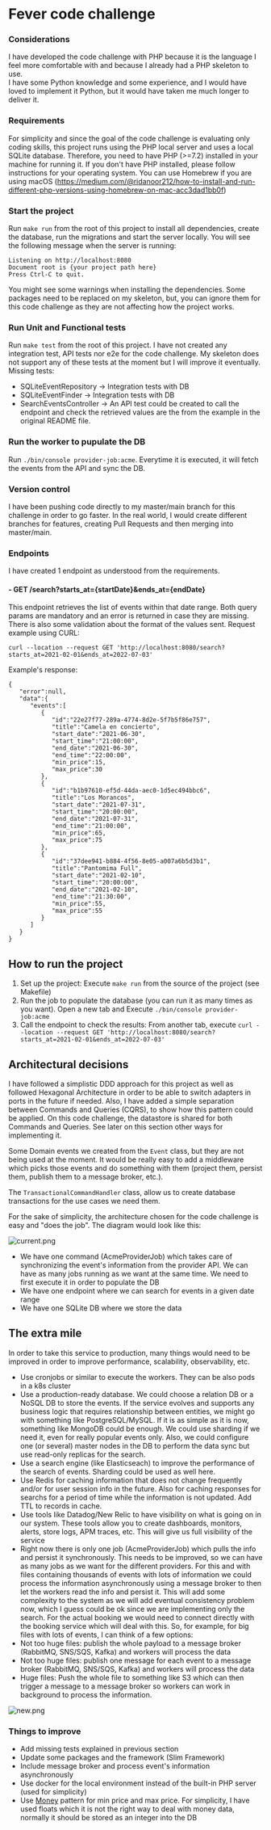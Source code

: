 # Fever code challenge

### Considerations

I have developed the code challenge with PHP because it is the language I feel more comfortable with and because I 
already had a PHP skeleton to use.  
I have some Python knowledge and some experience, and I would have loved to implement it Python, but it would have 
taken me much longer to deliver it.

### Requirements

For simplicity and since the goal of the code challenge is evaluating only coding skills, this project runs using 
the PHP local server and uses a local SQLite database. Therefore, you need to have PHP (>=7.2) installed in your 
machine for running it. If you don't have PHP installed, please follow instructions for your operating system. 
You can use Homebrew if you are using macOS (https://medium.com/@ridanoor212/how-to-install-and-run-different-php-versions-using-homebrew-on-mac-acc3dad1bb0f)

### Start the project

Run `make run` from the root of this project to install all dependencies, create the database, run the 
migrations and start the server locally. You will see the following message when the server is running:

```
Listening on http://localhost:8080
Document root is {your project path here}
Press Ctrl-C to quit.
```

You might see some warnings when installing the dependencies. Some packages need to be replaced on my skeleton, but, 
you can ignore them for this code challenge as they are not affecting how the project works.

### Run Unit and Functional tests

Run `make test` from the root of this project. I have not created any integration test, API tests nor e2e for 
the code challenge. My skeleton does not support any of these tests at the moment but I will improve 
it eventually. Missing tests:
 - SQLiteEventRepository -> Integration tests with DB
 - SQLiteEventFinder -> Integration tests with DB
 - SearchEventsController -> An API test could be created to call the endpoint and check the retrieved values are the
from the example in the original README file.

### Run the worker to pupulate the DB

Run `./bin/console provider-job:acme`. Everytime it is executed, it will fetch the events from the API and sync the DB.

### Version control

I have been pushing code directly to my master/main branch for this challenge in order to go faster. In the real 
world, I would create different branches for features, creating Pull Requests and then merging into master/main.

### Endpoints

I have created 1 endpoint as understood from the requirements.

#### - GET /search?starts_at={startDate}&ends_at={endDate}

This endpoint retrieves the list of events within that date range. Both query params are mandatory and an error
is returned in case they are missing. There is also some validation about the format of the values sent.
Request example using CURL:

```
curl --location --request GET 'http://localhost:8080/search?starts_at=2021-02-01&ends_at=2022-07-03'
```

Example's response:

```
{
   "error":null,
   "data":{
      "events":[
         {
            "id":"22e27f77-289a-4774-8d2e-5f7b5f86e757",
            "title":"Camela en concierto",
            "start_date":"2021-06-30",
            "start_time":"21:00:00",
            "end_date":"2021-06-30",
            "end_time":"22:00:00",
            "min_price":15,
            "max_price":30
         },
         {
            "id":"b1b97610-ef5d-44da-aec0-1d5ec494bbc6",
            "title":"Los Morancos",
            "start_date":"2021-07-31",
            "start_time":"20:00:00",
            "end_date":"2021-07-31",
            "end_time":"21:00:00",
            "min_price":65,
            "max_price":75
         },
         {
            "id":"37dee941-b884-4f56-8e05-a007a6b5d3b1",
            "title":"Pantomima Full",
            "start_date":"2021-02-10",
            "start_time":"20:00:00",
            "end_date":"2021-02-10",
            "end_time":"21:30:00",
            "min_price":55,
            "max_price":55
         }
      ]
   }
}
```

## How to run the project

1. Set up the project: Execute `make run` from the source of the project (see Makefile)
2. Run the job to populate the database (you can run it as many times as you want). Open a new tab and Execute `./bin/console provider-job:acme` 
3. Call the endpoint to check the results: From another tab, execute `curl --location --request GET 'http://localhost:8080/search?starts_at=2021-02-01&ends_at=2022-07-03'`


## Architectural decisions

I have followed a simplistic DDD approach for this project as well as followed Hexagonal Architecture in order to be able to 
switch adapters in ports in the future if needed. Also, I have added a simple separation between Commands and 
Queries (CQRS), to show how this pattern could be applied. On this code challenge, the datastore is shared for both 
Commands and Queries. See later on this section other ways for implementing it. 

Some Domain events we created from the `Event` class, but they are not being used at the moment. It would be really easy to add a middleware which picks those events and do something with them (project 
them, persist them, publish them to a message broker, etc.).

The `TransactionalCommandHandler` class, allow us to create database transactions for the use cases we need them.

For the sake of simplicity, the architecture chosen for the code challenge is easy and "does the job". 
The diagram would look like this:

![current.png](current.png)

- We have one command (AcmeProviderJob) which takes care of synchronizing the event's information from the provider API. 
We can have as many jobs running as we want at the same time. We need to first execute it in order to populate the DB
- We have one endpoint where we can search for events in a given date range
- We have one SQLite DB where we store the data

## The extra mile

In order to take this service to production, many things would need to be improved in order to improve performance, 
scalability, observability, etc. 

- Use cronjobs or similar to execute the workers. They can be also pods in a k8s cluster 
- Use a production-ready database. We could choose a relation DB or a NoSQL DB to store the events. If the service 
evolves and supports any business logic that requires relationship between entities, we might go with something like PostgreSQL/MySQL. If it is as simple as it is
now, something like MongoDB could be enough. We could use sharding if we need it, even for really popular events only. 
Also, we could configure one (or several) master nodes in the DB to perform the data sync but use read-only replicas for
the search.
- Use a search engine (like Elasticseach) to improve the performance of the search of events. Sharding could be used
as well here.
- Use Redis for caching information that does not change frequently and/or for user session info in the future.
Also for caching responses for searchs for a period of time while the information is not updated. Add TTL to records in cache.
- Use tools like Datadog/New Relic to have visibility on what is going on in our system. These tools allow 
you to create dashboards, monitors, alerts, store logs, APM traces, etc. This will give us full visibility of the service
- Right now there is only one job (AcmeProviderJob) which pulls the info and persist it synchronously. This needs to be
improved, so we can have as many jobs as we want for the different providers. For this and with files containing thousands of events
with lots of information we could process the information asynchronously using a message broker to then let the workers 
read the info and persist it. This will add some complexity to the system as we will add eventual consistency problem now,
which I guess could be ok since we are implementing only the search. For the actual booking we would need to connect 
directly with the booking service which will deal with this.
So, for example, for big files with lots of events, I can think of a few options:
- Not too huge files: publish the whole payload to a message broker (RabbitMQ, SNS/SQS, Kafka) and workers will process the data
- Not too huge files: publish one message for each event to a message broker (RabbitMQ, SNS/SQS, Kafka) and workers will process the data
- Huge files: Push the whole file to something like S3 which can then trigger a message to a message broker so workers
can work in background to process the information.

![new.png](new.png)

### Things to improve

- Add missing tests explained in previous section
- Update some packages and the framework (Slim Framework)
- Include message broker and process event's information asynchronously
- Use docker for the local environment instead of the built-in PHP server (used for simplicity)
- Use [Money](https://martinfowler.com/eaaCatalog/money.html) pattern for min price and max price. For simplicity,
I have used floats which it is not the right way to deal with money data, normally it should be stored as an integer 
into the DB
